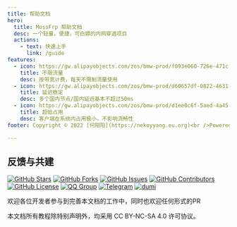 ```yaml
---
title: 帮助文档
hero:
  title: MossFrp 帮助文档
  desc: 一个轻量，便捷，可白嫖的内网穿透项目
  actions:
    - text: 快速上手
      link: /guide
features:
  - icon: https://gw.alipayobjects.com/zos/bmw-prod/f093e060-726e-471c-a53e-e988ed3f560c/kj9t9sk7_w144_h144.png
    title: 不限流量
    desc: 按带宽计费，每天不限制流量使用
  - icon: https://gw.alipayobjects.com/zos/bmw-prod/d60657df-0822-4631-9d7c-e7a869c2f21c/k79dmz3q_w126_h126.png
    title: 延迟稳定
    desc: 多个国内节点/国内延迟基本不超过50ms
  - icon: https://gw.alipayobjects.com/zos/bmw-prod/d1ee0c6f-5aed-4a45-a507-339a4bfe076c/k7bjsocq_w144_h144.png
    title: 超低占用
    desc: 客户端在系统内占用极小，不影响流畅性
footer: Copyright © 2022 [何阳阳](https://nekoyyang.eu.org)<br />Powered by [dumi](https://d.umijs.org)

---
```


## 反馈与共建
[![GitHub Stars](https://img.shields.io/github/stars/MossFrp/MossFrpWiki-3.0?style=flat-square)](https://github.com/MossFrp/MossFrpWiki-3.0/stargazers)
[![GitHub Forks](https://img.shields.io/github/forks/MossFrp/MossFrpWiki-3.0?style=flat-square)](https://github.com/MossFrp/MossFrpWiki-3.0/network)
[![GitHub Issues](https://img.shields.io/github/issues/MossFrp/MossFrpWiki-3.0?style=flat-square)](https://github.com/MossFrp/MossFrpWiki-3.0/issues)
[![GitHub Contributors](https://img.shields.io/github/contributors/MossFrp/MossFrpWiki-3.0?style=flat-square)](https://github.com/MossFrp/MossFrpWiki-3.0/graphs/contributors)
[![GitHub License](https://img.shields.io/github/license/MossFrp/MossFrpWiki-3.0?style=flat-square)](https://github.com/MossFrp/MossFrpWiki-3.0/blob/main/LICENSE)
[![QQ Group](https://img.shields.io/badge/QQ%20Group-646615711-12B7F5?style=flat-square)](https://jq.qq.com/?_wv=1027&k=qdI1dRtq)
[![Telegram](https://img.shields.io/badge/Telegram-MossFrp-blue.svg?style=flat-square)](https://t.me/MossFrp)
[![dumi](https://img.shields.io/badge/docs%20by-dumi-blue)](https://github.com/umijs/dumi)

欢迎各位开发者参与到完善本文档的工作中，同时也欢迎任何形式的PR

本文档所有教程除特别声明外，均采用 CC BY-NC-SA 4.0 许可协议。